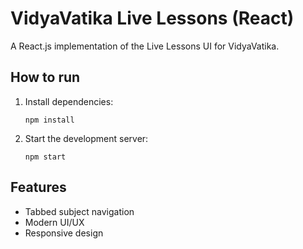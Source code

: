 # VidyaVatika Live Lessons (React)

A React.js implementation of the Live Lessons UI for VidyaVatika.

## How to run

1. Install dependencies:
   ```
   npm install
   ```
2. Start the development server:
   ```
   npm start
   ```

## Features
- Tabbed subject navigation
- Modern UI/UX
- Responsive design
